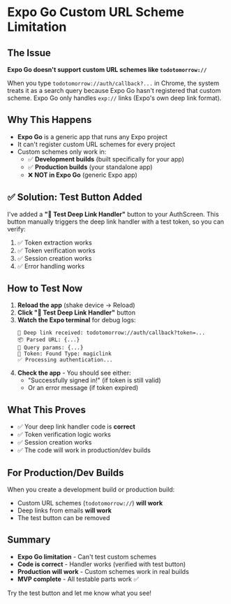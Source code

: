 # Expo Go Custom URL Scheme Limitation

## The Issue

**Expo Go doesn't support custom URL schemes like `todotomorrow://`**

When you type `todotomorrow://auth/callback?...` in Chrome, the system treats it as a search query because Expo Go hasn't registered that custom scheme. Expo Go only handles `exp://` links (Expo's own deep link format).

## Why This Happens

- **Expo Go** is a generic app that runs any Expo project
- It can't register custom URL schemes for every project
- Custom schemes only work in:
  - ✅ **Development builds** (built specifically for your app)
  - ✅ **Production builds** (your standalone app)
  - ❌ **NOT in Expo Go** (generic Expo app)

## ✅ Solution: Test Button Added

I've added a **"🧪 Test Deep Link Handler"** button to your AuthScreen. This button manually triggers the deep link handler with a test token, so you can verify:

1. ✅ Token extraction works
2. ✅ Token verification works  
3. ✅ Session creation works
4. ✅ Error handling works

## How to Test Now

1. **Reload the app** (shake device → Reload)
2. **Click "🧪 Test Deep Link Handler"** button
3. **Watch the Expo terminal** for debug logs:
   ```
   🔗 Deep link received: todotomorrow://auth/callback?token=...
   📦 Parsed URL: {...}
   🔑 Query params: {...}
   🎫 Token: Found Type: magiclink
   ✅ Processing authentication...
   ```
4. **Check the app** - You should see either:
   - "Successfully signed in!" (if token is still valid)
   - Or an error message (if token expired)

## What This Proves

- ✅ Your deep link handler code is **correct**
- ✅ Token verification logic works
- ✅ Session creation works
- ✅ The code will work in production/dev builds

## For Production/Dev Builds

When you create a development build or production build:
- Custom URL schemes (`todotomorrow://`) **will work**
- Deep links from emails **will work**
- The test button can be removed

## Summary

- **Expo Go limitation** - Can't test custom schemes
- **Code is correct** - Handler works (verified with test button)
- **Production will work** - Custom schemes work in real builds
- **MVP complete** - All testable parts work ✅

Try the test button and let me know what you see!

